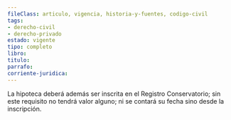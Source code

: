 ```yaml
---
fileClass: articulo, vigencia, historia-y-fuentes, codigo-civil
tags:
- derecho-civil
- derecho-privado
estado: vigente
tipo: completo
libro:
titulo:
parrafo:
corriente-juridica:
---
```

La hipoteca deberá además ser inscrita en el Registro Conservatorio; sin este requisito no tendrá valor alguno; ni se contará su fecha sino desde la inscripción.